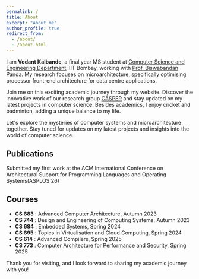 ```yaml
---
permalink: /
title: About
excerpt: "About me"
author_profile: true
redirect_from: 
  - /about/
  - /about.html
---
```


I am **Vedant Kalbande**, a final year MS student at [Computer Science and Engineering Department](https://www.cse.iitb.ac.in), IIT Bombay, working with [Prof. Biswabandan Panda](https://www.cse.iitb.ac.in/~biswa). My research focuses on microarchitecture, specifically optimising processor front-end architecture for data centre applications.

Join me on this exciting academic journey through my website. Discover the innovative work of our research group [CASPER](https://casper-iitb.github.io) and stay updated on my latest projects in computer science. Besides academics, I enjoy cricket and badminton, adding a unique balance to my life.

Let's explore the mysteries of computer systems and microarchitecture together. Stay tuned for updates on my latest projects and insights into the world of computer science.

## Publications
Submitted my first work at the ACM International Conference on Architectural Support for Programming Languages and Operating Systems(ASPLOS'26)

## Courses
* **CS 683** : Advanced Computer Architecture, Autumn 2023
* **CS 744** : Design and Engineering of Computing Systems, Autumn 2023
* **CS 684** : Embedded Systems, Spring 2024
* **CS 695** : Topics in Virtualisation and Cloud Computing, Spring 2024
* **CS 614** : Advanced Compilers, Spring 2025
* **CS 773** : Computer Architecture for Performance and Security, Spring 2025

Thank you for visiting, and I look forward to sharing my academic journey with you!
